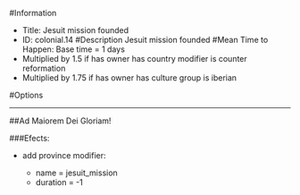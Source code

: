 #Information
 - Title: Jesuit mission founded
 - ID: colonial.14
#Description
Jesuit mission founded
#Mean Time to Happen:
Base time = 1 days
 - Multiplied by 1.5 if has owner has country modifier is counter reformation
 - Multiplied by 1.75 if has owner has culture group is iberian

#Options

___
##Ad Maiorem Dei Gloriam!

###Efects:<ul><li>add province modifier:</li><ul><li>name = jesuit_mission</li><li>duration = -1</li></ul></ul>
